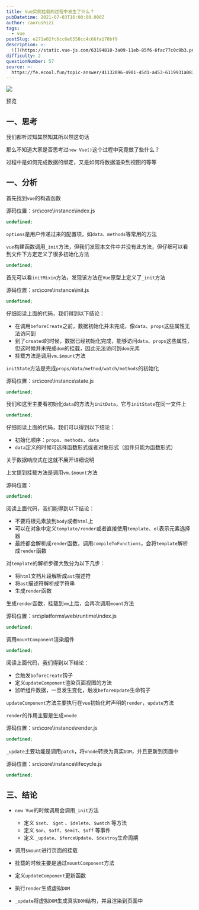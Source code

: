 ```yaml
---
title: Vue实例挂载的过程中发生了什么？
pubDatetime: 2021-07-03T16:00:00.000Z
author: caorushizi
tags:
  - vue
postSlug: e271a02fc6cc6e6558cc4c66fa178bf9
description: >-
  ![](https://static.vue-js.com/63194810-3a09-11eb-85f6-6fac77c0c9b3.png)预览一、思考----我们都听过知其然知其所以然这句话那么不
difficulty: 2
questionNumber: 57
source: >-
  https://fe.ecool.fun/topic-answer/41132096-4901-45d1-a453-6119931a083e?orderBy=updateTime&order=desc&tagId=14
---
```


![](https://static.vue-js.com/63194810-3a09-11eb-85f6-6fac77c0c9b3.png)

预览

## 一、思考

我们都听过知其然知其所以然这句话

那么不知道大家是否思考过`new Vue()`这个过程中究竟做了些什么？

过程中是如何完成数据的绑定，又是如何将数据渲染到视图的等等

## 一、分析

首先找到`vue`的构造函数

源码位置：src\\core\\instance\\index.js

```typescript
undefined;
```

`options`是用户传递过来的配置项，如`data、methods`等常用的方法

`vue`构建函数调用`_init`方法，但我们发现本文件中并没有此方法，但仔细可以看到文件下方定定义了很多初始化方法

```typescript
undefined;
```

首先可以看`initMixin`方法，发现该方法在`Vue`原型上定义了`_init`方法

源码位置：src\\core\\instance\\init.js

```typescript
undefined;
```

仔细阅读上面的代码，我们得到以下结论：

- 在调用`beforeCreate`之前，数据初始化并未完成，像`data`、`props`这些属性无法访问到
- 到了`created`的时候，数据已经初始化完成，能够访问`data`、`props`这些属性，但这时候并未完成`dom`的挂载，因此无法访问到`dom`元素
- 挂载方法是调用`vm.$mount`方法

`initState`方法是完成`props/data/method/watch/methods`的初始化

源码位置：src\\core\\instance\\state.js

```typescript
undefined;
```

我们和这里主要看初始化`data`的方法为`initData`，它与`initState`在同一文件上

```typescript
undefined;
```

仔细阅读上面的代码，我们可以得到以下结论：

- 初始化顺序：`props`、`methods`、`data`
- `data`定义的时候可选择函数形式或者对象形式（组件只能为函数形式）

关于数据响应式在这就不展开详细说明

上文提到挂载方法是调用`vm.$mount`方法

源码位置：

```typescript
undefined;
```

阅读上面代码，我们能得到以下结论：

- 不要将根元素放到`body`或者`html`上
- 可以在对象中定义`template/render`或者直接使用`template`、`el`表示元素选择器
- 最终都会解析成`render`函数，调用`compileToFunctions`，会将`template`解析成`render`函数

对`template`的解析步骤大致分为以下几步：

- 将`html`文档片段解析成`ast`描述符
- 将`ast`描述符解析成字符串
- 生成`render`函数

生成`render`函数，挂载到`vm`上后，会再次调用`mount`方法

源码位置：src\\platforms\\web\\runtime\\index.js

```typescript
undefined;
```

调用`mountComponent`渲染组件

```typescript
undefined;
```

阅读上面代码，我们得到以下结论：

- 会触发`boforeCreate`钩子
- 定义`updateComponent`渲染页面视图的方法
- 监听组件数据，一旦发生变化，触发`beforeUpdate`生命钩子

`updateComponent`方法主要执行在`vue`初始化时声明的`render`，`update`方法

`render`的作用主要是生成`vnode`

源码位置：src\\core\\instance\\render.js

```typescript
undefined;
```

`_update`主要功能是调用`patch`，将`vnode`转换为真实`DOM`，并且更新到页面中

源码位置：src\\core\\instance\\lifecycle.js

```typescript
undefined;
```

## 三、结论

- `new Vue`的时候调用会调用`_init`方法

  - 定义 `$set`、 `$get` 、`$delete`、`$watch` 等方法
  - 定义 `$on`、`$off`、`$emit`、`$off` 等事件
  - 定义 `_update`、`$forceUpdate`、`$destroy`生命周期

- 调用`$mount`进行页面的挂载
- 挂载的时候主要是通过`mountComponent`方法
- 定义`updateComponent`更新函数
- 执行`render`生成虚拟`DOM`
- `_update`将虚拟`DOM`生成真实`DOM`结构，并且渲染到页面中

